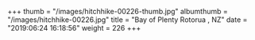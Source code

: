 +++
thumb = "/images/hitchhike-00226-thumb.jpg"
albumthumb = "/images/hitchhike-00226.jpg"
title = "Bay of Plenty Rotorua , NZ"
date = "2019:06:24 16:18:56"
weight = 226
+++
